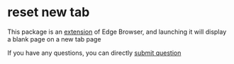 # reset new tab

This package is an [extension](https://microsoftedge.microsoft.com/addons/detail/bfecjipachpbkclaobjigeacheimkfbh) of Edge Browser, and launching it will display a blank page on a new tab page

If you have any questions, you can directly [submit question](https://github.com/lmssee/edge-reset-new-tab/issues/new)
